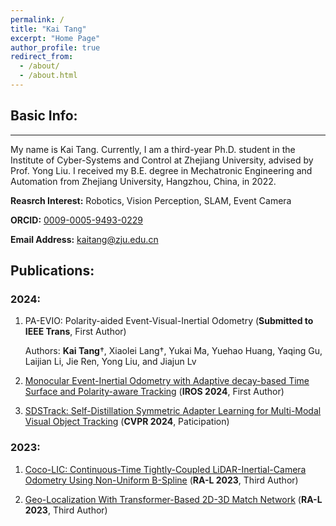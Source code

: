 ```yaml
---
permalink: /
title: "Kai Tang"
excerpt: "Home Page"
author_profile: true
redirect_from: 
  - /about/
  - /about.html
---
```


## Basic Info:
------
My name is Kai Tang. Currently, I am a third-year Ph.D. student in the Institute of Cyber-Systems and Control at Zhejiang University, advised by Prof. Yong Liu. I received my B.E. degree in Mechatronic Engineering and Automation from Zhejiang University, Hangzhou, China, in 2022.

**Reasrch Interest:** Robotics, Vision Perception, SLAM, Event Camera

**ORCID:** [0009-0005-9493-0229](https://orcid.org/0009-0005-9493-0229)

**Email Address:** [kaitang@zju.edu.cn](kaitang@zju.edu.cn)


Publications:
------
### 2024:
1. PA-EVIO: Polarity-aided Event-Visual-Inertial Odometry (**Submitted to IEEE Trans**, First Author)

    Authors: **Kai Tang**†, Xiaolei Lang†, Yukai Ma, Yuehao Huang, Yaqing Gu, Laijian Li, Jie Ren, Yong Liu, and Jiajun Lv

2. [Monocular Event-Inertial Odometry with Adaptive decay-based Time Surface and Polarity-aware Tracking](/publication/2024-09-21-paper) (**IROS 2024**, First Author) 

3. [SDSTrack: Self-Distillation Symmetric Adapter Learning for Multi-Modal Visual Object Tracking](/publication/2024-03-24-paper)  (**CVPR 2024**, Paticipation)

### 2023:
1. [Coco-LIC: Continuous-Time Tightly-Coupled LiDAR-Inertial-Camera Odometry Using Non-Uniform B-Spline](/publication/2023-09-14-paper) (**RA-L 2023**, Third Author)

2. [Geo-Localization With Transformer-Based 2D-3D Match Network](/publication/2023-06-29-paper) (**RA-L 2023**, Third Author)